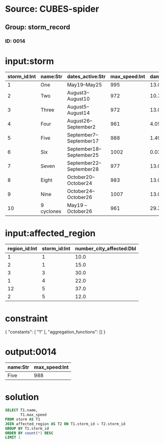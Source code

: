 # Source: CUBES-spider
## Group: storm_record
### ID: 0014

# input:storm

| storm_id:Int | name:Str | dates_active:Str | max_speed:Int | damage_millions_usd:Dbl | number_deaths:Int |
|---|---|---|---|---|---|
| 1 | One | May19–May25 | 995 | 13.0 | 0 |
| 2 | Two | August3–August10 | 972 | 10.75 | 7 |
| 3 | Three | August5–August14 | 972 | 13.0 | 52 |
| 4 | Four | August26–September2 | 961 | 4.05 | 7 |
| 5 | Five | September7–September17 | 988 | 1.49 | 3 |
| 6 | Six | September18–September25 | 1002 | 0.039 | 2 |
| 7 | Seven | September22–September28 | 977 | 13.0 | 0 |
| 8 | Eight | October20–October24 | 983 | 13.0 | 0 |
| 9 | Nine | October24–October26 | 1007 | 13.0 | 0 |
| 10 | 9 cyclones | May19 –October26 | 961 | 29.3 | 71 |

# input:affected_region

| region_id:Int | storm_id:Int | number_city_affected:Dbl |
|---|---|---|
| 1 | 1 | 10.0 |
| 2 | 1 | 15.0 |
| 3 | 3 | 30.0 |
| 1 | 4 | 22.0 |
| 12 | 5 | 37.0 |
| 2 | 5 | 12.0 |

# constraint

{
  "constants": [
    "1"
  ],
  "aggregation_functions": []
}

# output:0014

| name:Str | max_speed:Int |
|---|---|
| Five | 988 |

# solution

```sql
SELECT T1.name,
       T1.max_speed
FROM storm AS T1
JOIN affected_region AS T2 ON T1.storm_id = T2.storm_id
GROUP BY T1.storm_id
ORDER BY count(*) DESC
LIMIT 1
```
